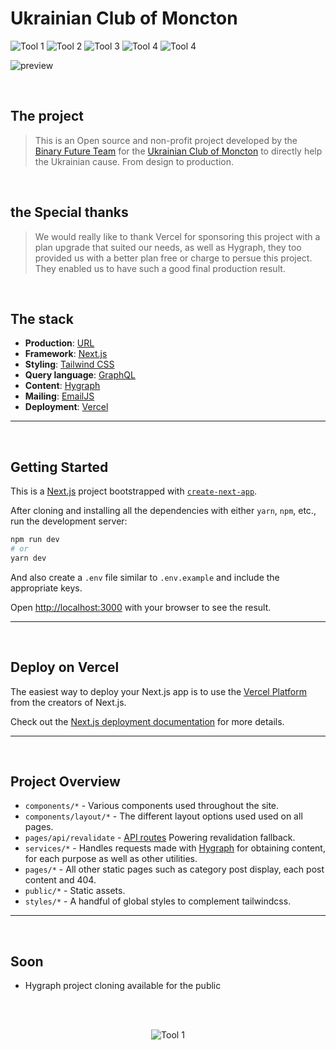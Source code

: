 # Ukrainian Club of Moncton

![Tool 1](https://img.shields.io/badge/vercel-%23000000.svg?style=for-the-badge&logo=vercel&logoColor=white?utm_source=binary-future-moncton&utm_campaign=oss)
![Tool 2](https://img.shields.io/badge/Next-black?style=for-the-badge&logo=next.js&logoColor=white)
![Tool 3](https://img.shields.io/badge/-GraphQL-E10098?style=for-the-badge&logo=graphql&logoColor=white)
![Tool 4](https://img.shields.io/badge/tailwindcss-%2338B2AC.svg?style=for-the-badge&logo=tailwind-css&logoColor=white)
![Tool 4](https://img.shields.io/badge/MUI-%230081CB.svg?style=for-the-badge&logo=mui&logoColor=white)

![preview](https://media-exp1.licdn.com/dms/image/C4D22AQHJpYQ06BmxAA/feedshare-shrink_2048_1536/0/1661442141142?e=1665619200&v=beta&t=7xKdNWnPK2WC2JiZ_aaRwIDcT8gBuxst1PFo1a-ne7w)

<br/>

## The project
> This is an Open source and non-profit project developed by the [Binary Future Team](https://binaryfuture.io) for the [Ukrainian Club of Moncton](https://www.facebook.com/UkrClubMoncton/) to directly help the Ukrainian cause. From design to production.

<br />

## the Special thanks
> We would really like to thank Vercel for sponsoring this project with a plan upgrade that suited our needs, as well as Hygraph, they too provided us with a better plan free or charge to persue this project.
They enabled us to have such a good final production result.

<br/>

## The stack
- **Production**: [URL](uamoncton.org)
- **Framework**: [Next.js](https://nextjs.org/)
- **Styling**: [Tailwind CSS](https://tailwindcss.com/)
- **Query language**: [GraphQL](https://graphql.org/)
- **Content**: [Hygraph](https://hygraph.com/)
- **Mailing**: [EmailJS](https://www.emailjs.com/)
- **Deployment**: [Vercel](https://vercel.com/?utm_source=ukrainian-club-of-moncton&utm_campaign=oss)

---

<br />

## Getting Started
This is a [Next.js](https://nextjs.org/) project bootstrapped with [`create-next-app`](https://github.com/vercel/next.js/tree/canary/packages/create-next-app).

After cloning and installing all the dependencies with either <code>yarn</code>, <code>npm</code>, etc., run the development server:

```bash
npm run dev
# or
yarn dev
```

And also create a `.env` file similar to `.env.example` and include the appropriate keys.

Open [http://localhost:3000](http://localhost:3000) with your browser to see the result.

---

<br />

## Deploy on Vercel

The easiest way to deploy your Next.js app is to use the [Vercel Platform](https://vercel.com/new?utm_medium=default-template&filter=next.js&utm_source=create-next-app&utm_campaign=create-next-app-readme) from the creators of Next.js.

Check out the [Next.js deployment documentation](https://nextjs.org/docs/deployment) for more details.

---

<br />

## Project Overview

- `components/*` - Various components used throughout the site.
- `components/layout/*` - The different layout options used used on all pages.
- `pages/api/revalidate` - [API routes](https://nextjs.org/docs/api-routes/introduction) Powering revalidation fallback.
- `services/*` - Handles requests made with [Hygraph](https://hygraph.com) for obtaining content, for each purpose as well as other utilities.
- `pages/*` - All other static pages such as category post display, each post content and 404.
- `public/*` - Static assets.
- `styles/*` - A handful of global styles to complement tailwindcss.

---

<br />

## Soon
- Hygraph project cloning available for the public

<br />
<br />
<div style="text-align: center;">

![Tool 1](https://www.datocms-assets.com/31049/1618983297-powered-by-vercel.svg)

</div>
